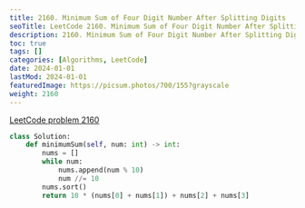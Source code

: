 ```yaml
---
title: 2160. Minimum Sum of Four Digit Number After Splitting Digits
seoTitle: LeetCode 2160. Minimum Sum of Four Digit Number After Splitting Digits | Python solution and explanation
description: 2160. Minimum Sum of Four Digit Number After Splitting Digits
toc: true
tags: []
categories: [Algorithms, LeetCode]
date: 2024-01-01
lastMod: 2024-01-01
featuredImage: https://picsum.photos/700/155?grayscale
weight: 2160
---
```


[LeetCode problem 2160](https://leetcode.com/problems/minimum-sum-of-four-digit-number-after-splitting-digits/)

```python
class Solution:
    def minimumSum(self, num: int) -> int:
        nums = []
        while num:
            nums.append(num % 10)
            num //= 10
        nums.sort()
        return 10 * (nums[0] + nums[1]) + nums[2] + nums[3]

```

